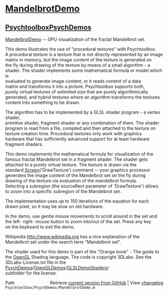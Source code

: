 # [MandelbrotDemo](MandelbrotDemo)
## [Psychtoolbox](Psychtoolbox)[PsychDemos](PsychDemos)

[MandelbrotDemo](MandelbrotDemo) -- GPU visualization of the fractal Mandelbrot set.  
  
This demo illustrates the use of "procedural textures" with Psychtoolbox.  
A procedural texture is a texture that is not directly represented by an image  
matrix in memory, but the image content of the texture is generated on  
the fly during drawing of the texture by means of a small algorithm - a  
shader. The shader implements some mathematical formula or model which is  
evaluated to generate image content, or it reads content of a data  
matrix and transforms it into a picture. Psychtoolbox supports both,  
purely virtual textures of unlimited size that are purely algorithmically  
generated, and hybrid textures where an algorithm transforms the textures  
content into something to be drawn.  
  
The algorithm has to be implemented by a GLSL shader program - a vertex shader,  
primitive shader, fragment shader or any combination of them. The shader  
program is read from a file, compiled and then attached to the texture on  
texture creation time. Procedural textures only work with graphics  
hardware that has sufficiently advanced support for at least hardware  
fragment shaders.  
  
This demo implements the mathematical formula for visualization of the  
famous fractal Mandelbrot set in a fragment shader. The shader gets  
attached to a purely virtual texture. The texture is drawn via the  
standard [Screen](Screen)('DrawTexture') command -- your graphics processor  
generates the image content of the Mandelbrot set on the fly during  
drawing of the texture via evaluation of the mandelbrot formula.  
Selecting a subregion (the sourceRect parameter of 'DrawTexture') allows  
to zoom into a specific subregion of the Mandelbrot set.  
  
The implementation uses up to 150 iterations of the equation for each  
drawn pixel, so it may be slow on old hardware.  
  
In the demo, use gentle mouse movements to scroll around in the set and  
the left- right- mouse button to zoom into/out of the set. Press any key  
on the keyboard to exit the demo.  
  
Wikipedia http://www.wikipedia.org has a nice explanation of the  
Mandelbrot set under the search term "Mandelbrot set".  
  
The shader used for this demo is part of the "Orange book" - The guide to  
the [OpenGL](OpenGL) Shading language. The code is copyright 3DLabs. See the  
3DLabs-License.txt file in the [PsychDemos](PsychDemos)/[OpenGLDemos](OpenGLDemos)/[GLSLDemoShaders](GLSLDemoShaders)/  
subfolder for the license.  




<div class="code_header" style="text-align:right;">
  <span style="float:left;">Path&nbsp;&nbsp;</span> <span class="counter">Retrieve <a href=
  "https://raw.github.com/Psychtoolbox-3/Psychtoolbox-3/beta/Psychtoolbox/PsychDemos/MandelbrotDemo.m">current version from GitHub</a> | View <a href=
  "https://github.com/Psychtoolbox-3/Psychtoolbox-3/commits/beta/Psychtoolbox/PsychDemos/MandelbrotDemo.m">changelog</a></span>
</div>
<div class="code">
  <code>Psychtoolbox/PsychDemos/MandelbrotDemo.m</code>
</div>

